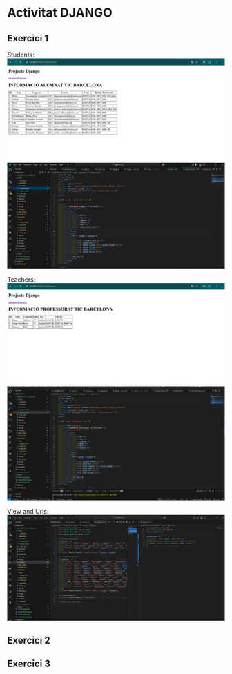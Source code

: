# Activitat DJANGO

## Exercici 1
Students:
![Students app](imatges/StudentsApp.png)
![Students project](imatges/StudentsProject.png)

Teachers:
![Teachers app](imatges/TeachersApp.png)
![Teachers Project](imatges/TeachersProject.png)

View and Urls:
![Views_Urls](imatges/Views_urls.png)

## Exercici 2

## Exercici 3